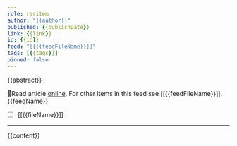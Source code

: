 ```yaml
---
role: rssitem
author: "{{author}}"
published: {{publishDate}}
link: {{link}}
id: {{id}}
feed: "[[{{feedFileName}}]]"
tags: [{{tags}}]
pinned: false
---
```

{{abstract}}

🔗Read article [online]({{link}}). For other items in this feed see [[{{feedFileName}}]].
{{feedName}}
- [ ] [[{{fileName}}]]
- - -
{{content}}